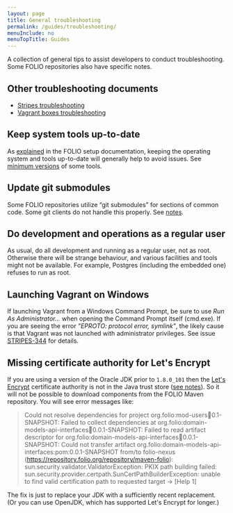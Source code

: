 ```yaml
---
layout: page
title: General troubleshooting
permalink: /guides/troubleshooting/
menuInclude: no
menuTopTitle: Guides
---
```


A collection of general tips to assist developers to conduct troubleshooting.
Some FOLIO repositories also have specific notes.

## Other troubleshooting documents

* [Stripes troubleshooting](https://github.com/folio-org/stripes-core/blob/master/doc/troubleshooting.md)
* [Vagrant boxes troubleshooting](https://github.com/folio-org/folio-ansible/blob/master/doc/index.md#troubleshootingknown-issues)

## Keep system tools up-to-date

As [explained](/guides/developer-setup#introduction) in the FOLIO setup documentation,
keeping the operating system and tools up-to-date will generally help to
avoid issues.
See [minimum versions](/guides/developer-setup#tools) of some tools.

## Update git submodules

Some FOLIO repositories utilize “git submodules” for sections of common code.
Some git clients do not handle this properly.
See [notes](/guides/developer-setup#update-git-submodules).

## Do development and operations as a regular user

As usual, do all development and running as a regular user, not as root.
Otherwise there will be strange behaviour, and various facilities and
tools might not be available.
For example, Postgres (including the embedded one) refuses to run as root.

## Launching Vagrant on Windows

If launching Vagrant from a Windows Command Prompt, be sure to use _Run As Administrator..._
when opening the Command Prompt itself (cmd.exe).
If you are seeing the error _"EPROTO: protocol error, symlink"_, the likely cause is that
Vagrant was not launched with administrator privileges.
See issue [STRIPES-344](https://issues.folio.org/browse/STRIPES-344) for details.

## Missing certificate authority for Let's Encrypt

If you are using a version of the Oracle JDK prior to `1.8.0_101`
then the [Let's Encrypt](https://letsencrypt.org/)
certificate authority is not in the Java trust store
([see notes](https://stackoverflow.com/questions/34110426/does-java-support-lets-encrypt-certificate)).
So it will not be possible to download components from the FOLIO Maven
repository. You will see error messages like:

> Could not resolve dependencies for project org.folio:mod-users:jar:0.1-SNAPSHOT: Failed to collect dependencies at org.folio:domain-models-api-interfaces:jar:0.0.1-SNAPSHOT: Failed to read artifact descriptor for org.folio:domain-models-api-interfaces:jar:0.0.1-SNAPSHOT: Could not transfer artifact org.folio:domain-models-api-interfaces:pom:0.0.1-SNAPSHOT from/to folio-nexus (https://repository.folio.org/repository/maven-folio): sun.security.validator.ValidatorException: PKIX path building failed: sun.security.provider.certpath.SunCertPathBuilderException: unable to find valid certification path to requested target -> [Help 1]

The fix is just to replace your JDK with a sufficiently recent replacement.
(Or you can use OpenJDK, which has supported Let's Encrypt for longer.)
